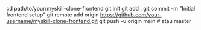 cd path/to/your/myskill-clone-frontend
git init
git add .
git commit -m "Initial frontend setup"
git remote add origin https://github.com/your-username/myskill-clone-frontend.git
git push -u origin main # atau master
